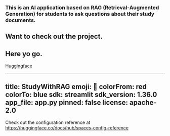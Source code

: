 ### This is an AI application based on RAG (Retrieval-Augmented Generation) for students to ask questions about their study documents.

## Want to check out the project.

## Here yo go.
[Huggingface](https://huggingface.co/spaces/Alay-Ashokan/StudyWithRAG)

---
title: StudyWithRAG
emoji: 🚀
colorFrom: red
colorTo: blue
sdk: streamlit
sdk_version: 1.36.0
app_file: app.py
pinned: false
license: apache-2.0
---

Check out the configuration reference at https://huggingface.co/docs/hub/spaces-config-reference
